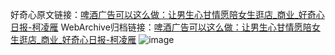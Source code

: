 好奇心原文链接：[啤酒广告可以这么做：让男生心甘情愿陪女生逛店_商业_好奇心日报-柯凌雁](https://www.qdaily.com/articles/8083.html)
WebArchive归档链接：[啤酒广告可以这么做：让男生心甘情愿陪女生逛店_商业_好奇心日报-柯凌雁](http://web.archive.org/web/20190623152033/https://www.qdaily.com/articles/8083.html)
![image](http://ww3.sinaimg.cn/large/007d5XDpgy1g3vcl2nv2gj30u02hix6i)